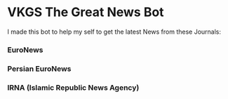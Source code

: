 # VKGS The Great News Bot
I made this bot to help my self to get the latest News from these Journals:
### EuroNews
### Persian EuroNews
### IRNA (Islamic Republic News Agency)
